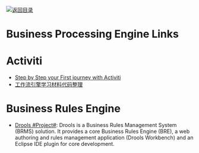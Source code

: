 [![返回目录](https://parg.co/UGo)](https://github.com/wxyyxc1992/Awesome-Links)

# Business Processing Engine Links

# Activiti

* [Step by Step your First journey with Activiti](https://parg.co/Uc9)
* [工作流引擎学习材料代码整理](https://gitee.com/flyPiglet/ActivitiStudy/tree/master)

# Business Rules Engine

* [Drools #Project#](https://www.drools.org/): Drools is a Business Rules Management System (BRMS) solution. It provides a core Business Rules Engine (BRE), a web authoring and rules management application (Drools Workbench) and an Eclipse IDE plugin for core development.
